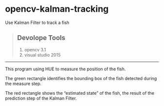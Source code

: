 # opencv-kalman-tracking
Use Kalman Filter to track a fish 
>## Devolope Tools
> 1.  opencv 3.1
> 2.  visual studio 2015
--------------------------------------------------------------------------
<p>This program using HUE to measure the position of the fish.</p>
<p>The green rectangle identifies the bounding box of the fish detected during the measure step.</p>
<p>The red rectangle shows the “estimated state” of the fish, the result of the prediction step of the Kalman Filter.</p>
